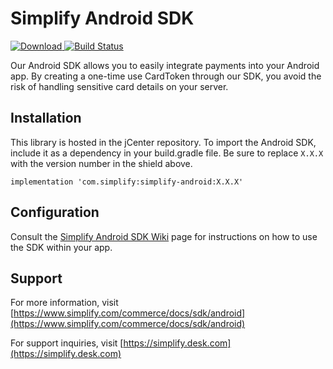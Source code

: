 # Simplify Android SDK

[ ![Download](https://api.bintray.com/packages/simplify/Android/simplify-android/images/download.svg) ](https://bintray.com/simplify/Android/simplify-android/_latestVersion)
[![Build Status](https://travis-ci.org/simplifycom/simplify-android-sdk.svg?branch=master)](https://travis-ci.org/simplifycom/simplify-android-sdk)

Our Android SDK allows you to easily integrate payments into your Android app. By creating a one-time use CardToken through our SDK, you avoid the risk of handling sensitive card details on your server.

## Installation

This library is hosted in the jCenter repository. To import the Android SDK, include it as a dependency in your build.gradle file. Be sure to replace `X.X.X` with the version number in the shield above.

    implementation 'com.simplify:simplify-android:X.X.X'

## Configuration

Consult the [Simplify Android SDK Wiki](https://github.com/simplifycom/simplify-android-sdk/wiki) page for instructions on how to use the SDK within your app.

## Support

For more information, visit [https://www.simplify.com/commerce/docs/sdk/android](https://www.simplify.com/commerce/docs/sdk/android)

For support inquiries, visit [https://simplify.desk.com](https://simplify.desk.com)
